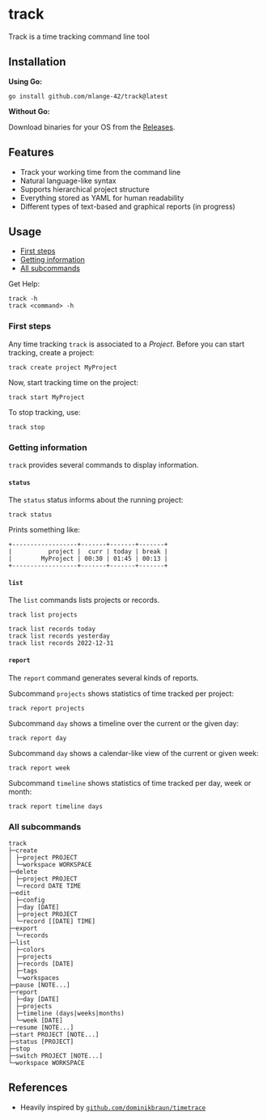 # track

Track is a time tracking command line tool

## Installation

**Using Go:**

```shell
go install github.com/mlange-42/track@latest
```

**Without Go:**

Download binaries for your OS from the [Releases](https://github.com/mlange-42/track/releases/).

## Features

* Track your working time from the command line
* Natural language-like syntax
* Supports hierarchical project structure
* Everything stored as YAML for human readability
* Different types of text-based and graphical reports (in progress)

## Usage

* [First steps](#first-steps)
* [Getting information](#getting-information)
* [All subcommands](#all-subcommands)

Get Help:

```shell
track -h
track <command> -h
```

### First steps

Any time tracking `track` is associated to a *Project*.
Before you can start tracking, create a project:

```shell
track create project MyProject
```

Now, start tracking time on the project:

```shell
track start MyProject
```

To stop tracking, use:

```shell
track stop
```

### Getting information

`track` provides several commands to display information.

#### `status`

The `status` status informs about the running project:

```shell
track status
```

Prints something like:

```text
+------------------+-------+-------+-------+
|          project |  curr | today | break |
|        MyProject | 00:30 | 01:45 | 00:13 |
+------------------+-------+-------+-------+
```

#### `list`

The `list` commands lists projects or records.

```shell
track list projects
```

```shell
track list records today
track list records yesterday
track list records 2022-12-31
```

#### `report`

The `report` command generates several kinds of reports.

Subcommand `projects` shows statistics of time tracked per project:

```shell
track report projects
```

Subcommand `day` shows a timeline over the current or the given day:

```shell
track report day
```

Subcommand `day` shows a calendar-like view of the current or given week:

```shell
track report week
```

Subcommand `timeline` shows statistics of time tracked per day, week or month:

```shell
track report timeline days
```

### All subcommands

```text
track
├─create
│ ├─project PROJECT
│ └─workspace WORKSPACE
├─delete
│ ├─project PROJECT
│ └─record DATE TIME
├─edit
│ ├─config
│ ├─day [DATE]
│ ├─project PROJECT
│ └─record [[DATE] TIME]
├─export
│ └─records
├─list
│ ├─colors
│ ├─projects
│ ├─records [DATE]
│ ├─tags
│ └─workspaces
├─pause [NOTE...]
├─report
│ ├─day [DATE]
│ ├─projects
│ ├─timeline (days|weeks|months)
│ └─week [DATE]
├─resume [NOTE...]
├─start PROJECT [NOTE...]
├─status [PROJECT]
├─stop
├─switch PROJECT [NOTE...]
└─workspace WORKSPACE
```

## References

* Heavily inspired by [`github.com/dominikbraun/timetrace`](https://github.com/dominikbraun/timetrace)
